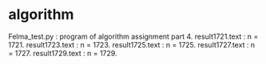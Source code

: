# algorithm
Felma_test.py : program of algorithm assignment part 4. 
result1721.text : n = 1721. 
result1723.text : n = 1723. 
result1725.text : n = 1725. 
result1727.text : n = 1727. 
result1729.text : n = 1729. 
